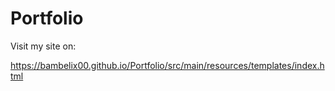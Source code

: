 # Portfolio

Visit my site on:

https://bambelix00.github.io/Portfolio/src/main/resources/templates/index.html
